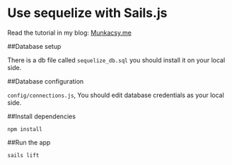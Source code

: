 # Use sequelize with Sails.js

Read the tutorial in my blog: [Munkacsy.me](http://munkacsy.me/use-sequelize-with-sails-js/)

##Database setup


There is a db file called `sequelize_db.sql` you should install it on your local side.


##Database configuration


`config/connections.js`, You should edit database credentials as your local side.


##Install dependencies
```
npm install
```
##Run the app
```
sails lift
```

